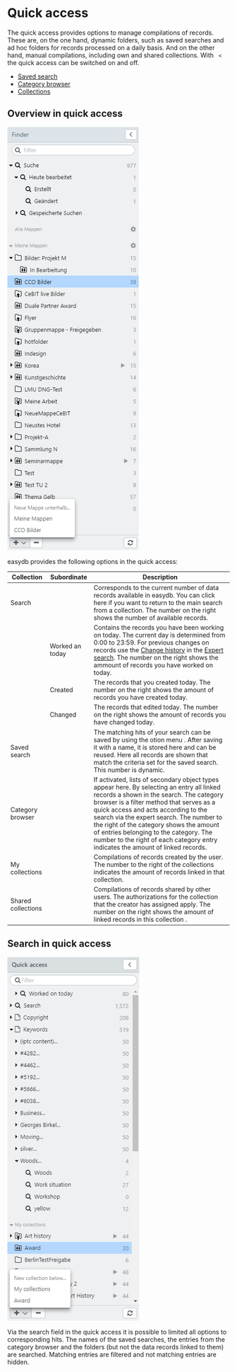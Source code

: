 # Quick access 

The quick access provides options to manage compilations of records. These are, on the one hand, dynamic folders, such as saved searches and ad hoc folders for records processed on a daily basis. And on the other hand, manual compilations, including own and shared collections. With <code class="button"> < </code> the quick access can be switched on and off.

* [Saved search](search/search.html)
* [Category browser](category/category.html)
* [Collections](collection/collection.html)

## Overview in quick access

![Folders](finder.png)

easydb provides the following options in the quick access:

|Collection|Subordinate|Description|
|--|--|--|
|<i class="fa fa-search"></i> Search||Corresponds to the current number of data records available in easydb. You can click here if you want to return to the main search from a collection. The number on the right shows the number of available records. |
||<i class="fa fa-search"></i> Worked an today|Contains the records you have been working on today. The current day is determined from 0:00 to 23:59. For previous changes on records use the [Change history](../../features/datatypes/datatypes.html#changelog-search) in the [Expert search](../../search/search.html#expert). The number on the right shows the ammount of records you have worked on today.|
||<i class="fa fa-search"></i> Created |The records that you created today. The number on the right shows the amount of records you have created today.|
||<i class="fa fa-search"></i>Changed|The records that edited today. The number on the right shows the amount of records you have changed today.|
|<i class="fa fa-search"></i> Saved search||The matching hits of your search can be saved by using the otion menu <i class="fa fa-floppy-o"></i>. After saving it with a name, it is stored here and can be reused. Here all records are shown that match the criteria set for the saved search. This number is dynamic. |
|<i class="fa fa-file-o"></i> Category browser||If activated, lists of secondary object types appear here. By selecting an entry all linked records a shown in the search.  The category browser is a filter method that serves as a quick access and acts according to the search via the expert search. The number to the right of the category shows the amount of entries belonging to the category. The number to the right of each category entry indicates the amount of linked records. |
|My collections || Compilations of records created by the user. The number to the right of the collections indicates the amount of records linked in that collection. |
|Shared collections|| Compilations of records shared by other users. The authorizations for the collection that the creator has assigned apply. The number on the right shows the amount of linked records in this collection .|
 
## Search in quick access

![](quickaccess_en.jpg)

Via the search field in the quick access it is possible to limited all options to corresponding hits. The names of the saved searches, the entries from the category browser and the folders (but not the data records linked to them) are searched. Matching entries are filtered and not matching entries are hidden. 






